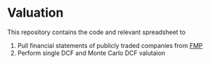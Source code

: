 # Valuation
This repository contains the code and relevant spreadsheet to 
1. Pull financial statements of publicly traded companies from [FMP](https://site.financialmodelingprep.com/)
2. Perform single DCF and Monte Carlo DCF valutaion 
